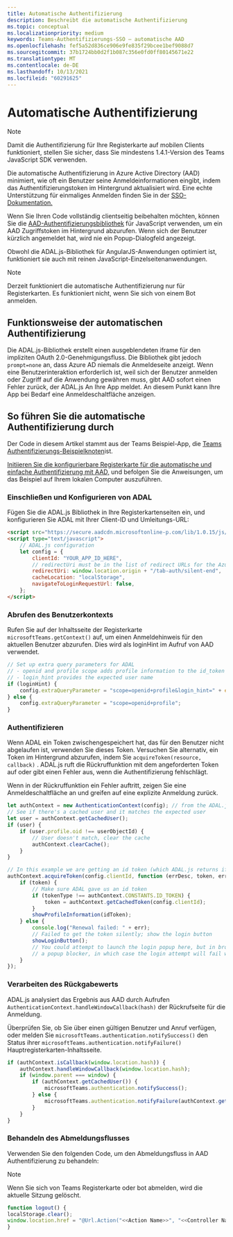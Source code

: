 ```yaml
---
title: Automatische Authentifizierung
description: Beschreibt die automatische Authentifizierung
ms.topic: conceptual
ms.localizationpriority: medium
keywords: Teams-Authentifizierungs-SSO – automatische AAD
ms.openlocfilehash: fef5a52d836ce906e9fe835f29bcee1bef9088d7
ms.sourcegitcommit: 37b1724bb0d2f1b087c356e0fd0ff80145671e22
ms.translationtype: MT
ms.contentlocale: de-DE
ms.lasthandoff: 10/13/2021
ms.locfileid: "60291625"
---
```

# <a name="silent-authentication"></a>Automatische Authentifizierung

> [!NOTE]
> Damit die Authentifizierung für Ihre Registerkarte auf mobilen Clients funktioniert, stellen Sie sicher, dass Sie mindestens 1.4.1-Version des Teams JavaScript SDK verwenden.

Die automatische Authentifizierung in Azure Active Directory (AAD) minimiert, wie oft ein Benutzer seine Anmeldeinformationen eingibt, indem das Authentifizierungstoken im Hintergrund aktualisiert wird. Eine echte Unterstützung für einmaliges Anmelden finden Sie in der [SSO-Dokumentation.](~/tabs/how-to/authentication/auth-aad-sso.md)

Wenn Sie Ihren Code vollständig clientseitig beibehalten möchten, können Sie die [AAD-Authentifizierungsbibliothek](/azure/active-directory/develop/active-directory-authentication-libraries) für JavaScript verwenden, um ein AAD Zugriffstoken im Hintergrund abzurufen. Wenn sich der Benutzer kürzlich angemeldet hat, wird nie ein Popup-Dialogfeld angezeigt.

Obwohl die ADAL.js-Bibliothek für AngularJS-Anwendungen optimiert ist, funktioniert sie auch mit reinen JavaScript-Einzelseitenanwendungen.

> [!NOTE]
> Derzeit funktioniert die automatische Authentifizierung nur für Registerkarten. Es funktioniert nicht, wenn Sie sich von einem Bot anmelden.

## <a name="how-silent-authentication-works"></a>Funktionsweise der automatischen Authentifizierung

Die ADAL.js-Bibliothek erstellt einen ausgeblendeten iframe für den impliziten OAuth 2.0-Genehmigungsfluss. Die Bibliothek gibt jedoch `prompt=none` an, dass Azure AD niemals die Anmeldeseite anzeigt. Wenn eine Benutzerinteraktion erforderlich ist, weil sich der Benutzer anmelden oder Zugriff auf die Anwendung gewähren muss, gibt AAD sofort einen Fehler zurück, der ADAL.js An Ihre App meldet. An diesem Punkt kann Ihre App bei Bedarf eine Anmeldeschaltfläche anzeigen.

## <a name="how-to-do-silent-authentication"></a>So führen Sie die automatische Authentifizierung durch

Der Code in diesem Artikel stammt aus der Teams Beispiel-App, die [Teams Authentifizierungs-Beispielknoten](https://github.com/OfficeDev/Microsoft-Teams-Samples/blob/main/samples/app-auth/nodejs/src/views/tab/silent/silent.hbs)ist.

[Initiieren Sie die konfigurierbare Registerkarte für die automatische und einfache Authentifizierung mit AAD,](https://github.com/OfficeDev/Microsoft-Teams-Samples/tree/main/samples/tab-channel-group-config-page-auth/csharp) und befolgen Sie die Anweisungen, um das Beispiel auf Ihrem lokalen Computer auszuführen.

### <a name="include-and-configure-adal"></a>Einschließen und Konfigurieren von ADAL

Fügen Sie die ADAL.js Bibliothek in Ihre Registerkartenseiten ein, und konfigurieren Sie ADAL mit Ihrer Client-ID und Umleitungs-URL:

```html
<script src="https://secure.aadcdn.microsoftonline-p.com/lib/1.0.15/js/adal.min.js" integrity="sha384-lIk8T3uMxKqXQVVfFbiw0K/Nq+kt1P3NtGt/pNexiDby2rKU6xnDY8p16gIwKqgI" crossorigin="anonymous"></script>
<script type="text/javascript">
    // ADAL.js configuration
    let config = {
        clientId: "YOUR_APP_ID_HERE",
        // redirectUri must be in the list of redirect URLs for the Azure AD app
        redirectUri: window.location.origin + "/tab-auth/silent-end",
        cacheLocation: "localStorage",
        navigateToLoginRequestUrl: false,
    };
</script>
```

### <a name="get-the-user-context"></a>Abrufen des Benutzerkontexts

Rufen Sie auf der Inhaltsseite der Registerkarte `microsoftTeams.getContext()` auf, um einen Anmeldehinweis für den aktuellen Benutzer abzurufen. Dies wird als loginHint im Aufruf von AAD verwendet.

```javascript
// Set up extra query parameters for ADAL
// - openid and profile scope adds profile information to the id_token
// - login_hint provides the expected user name
if (loginHint) {
    config.extraQueryParameter = "scope=openid+profile&login_hint=" + encodeURIComponent(loginHint);
} else {
    config.extraQueryParameter = "scope=openid+profile";
}
```

### <a name="authenticate"></a>Authentifizieren

Wenn ADAL ein Token zwischengespeichert hat, das für den Benutzer nicht abgelaufen ist, verwenden Sie dieses Token. Versuchen Sie alternativ, ein Token im Hintergrund abzurufen, indem Sie `acquireToken(resource, callback)` . ADAL.js ruft die Rückruffunktion mit dem angeforderten Token auf oder gibt einen Fehler aus, wenn die Authentifizierung fehlschlägt.

Wenn in der Rückruffunktion ein Fehler auftritt, zeigen Sie eine Anmeldeschaltfläche an und greifen auf eine explizite Anmeldung zurück.

```javascript
let authContext = new AuthenticationContext(config); // from the ADAL.js library
// See if there's a cached user and it matches the expected user
let user = authContext.getCachedUser();
if (user) {
    if (user.profile.oid !== userObjectId) {
        // User doesn't match, clear the cache
        authContext.clearCache();
    }
}

// In this example we are getting an id token (which ADAL.js returns if we ask for resource = clientId)
authContext.acquireToken(config.clientId, function (errDesc, token, err, tokenType) {
    if (token) {
        // Make sure ADAL gave us an id token
        if (tokenType !== authContext.CONSTANTS.ID_TOKEN) {
            token = authContext.getCachedToken(config.clientId);
        }
        showProfileInformation(idToken);
    } else {
        console.log("Renewal failed: " + err);
        // Failed to get the token silently; show the login button
        showLoginButton();
        // You could attempt to launch the login popup here, but in browsers this could be blocked by
        // a popup blocker, in which case the login attempt will fail with the reason FailedToOpenWindow.
    }
});
```

### <a name="process-the-return-value"></a>Verarbeiten des Rückgabewerts

ADAL.js analysiert das Ergebnis aus AAD durch Aufrufen `AuthenticationContext.handleWindowCallback(hash)` der Rückrufseite für die Anmeldung.

Überprüfen Sie, ob Sie über einen gültigen Benutzer und Anruf verfügen, oder melden Sie `microsoftTeams.authentication.notifySuccess()` den Status ihrer `microsoftTeams.authentication.notifyFailure()` Hauptregisterkarten-Inhaltsseite.

```javascript
if (authContext.isCallback(window.location.hash)) {
    authContext.handleWindowCallback(window.location.hash);
    if (window.parent === window) {
        if (authContext.getCachedUser()) {
            microsoftTeams.authentication.notifySuccess();
        } else {
            microsoftTeams.authentication.notifyFailure(authContext.getLoginError());
        }
    }
}
```

### <a name="handle-sign-out-flow"></a>Behandeln des Abmeldungsflusses

Verwenden Sie den folgenden Code, um den Abmeldungsfluss in AAD Authentifizierung zu behandeln:

> [!NOTE]
> Wenn Sie sich von Teams Registerkarte oder bot abmelden, wird die aktuelle Sitzung gelöscht.

```javascript
function logout() {
localStorage.clear();
window.location.href = "@Url.Action("<<Action Name>>", "<<Controller Name>>")";
}
```
